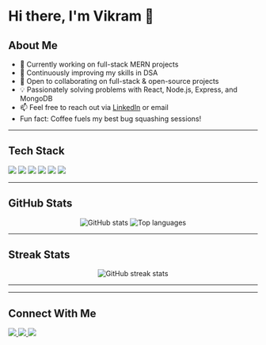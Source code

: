 # Hi there, I'm Vikram 👋

##  About Me
- 🔭 Currently working on full-stack MERN projects
- 🌱 Continuously improving my skills in DSA
- 👯 Open to collaborating on full-stack & open-source projects
- 💡 Passionately solving problems with React, Node.js, Express, and MongoDB
- 📫 Feel free to reach out via [LinkedIn](https://linkedin.com/in/yourusername) or email
-  Fun fact: Coffee fuels my best bug squashing sessions!

---

##  Tech Stack
<p align="left">
  <img src="https://img.shields.io/badge/React-20232A?style=for-the-badge&logo=react&logoColor=61DAFB" />
  <img src="https://img.shields.io/badge/Express.js-404D59?style=for-the-badge" />
  <img src="https://img.shields.io/badge/Node.js-43853D?style=for-the-badge&logo=node.js&logoColor=white" />
  <img src="https://img.shields.io/badge/MongoDB-4EA94B?style=for-the-badge&logo=mongodb&logoColor=white" />
  <img src="https://img.shields.io/badge/JavaScript-323330?style=for-the-badge&logo=javascript&logoColor=F7DF1E" />
  <img src="https://img.shields.io/badge/DSA-Algorithmic Thinking-blue?style=for-the-badge" />
</p>

---

##  GitHub Stats
<p align="center">
  <img src="https://github-readme-stats.vercel.app/api?username=vikramkkrraj&show_icons=true&theme=radical" alt="GitHub stats" />
  <img src="https://github-readme-stats.vercel.app/api/top-langs/?username=vikramkkrraj&layout=compact&theme=radical" alt="Top languages" />
</p>

---

##  Streak Stats
<p align="center">
  <img src="https://github-readme-streak-stats.herokuapp.com/?user=vikramkkrraj&theme=radical" alt="GitHub streak stats" />
</p>

---

---

##  Connect With Me
<p align="left">
  <a href="https://linkedin.com/in/yourusername">
    <img src="https://img.shields.io/badge/LinkedIn-0077B5?style=for-the-badge&logo=linkedin&logoColor=white" />
  </a>
  <a href="vikramkrraj9876@gmail.com">
    <img src="https://img.shields.io/badge/Gmail-D14836?style=for-the-badge&logo=gmail&logoColor=white" />
  </a>
  <a href="https://twitter.com/yourusername">
    <img src="https://img.shields.io/badge/Twitter-1DA1F2?style=for-the-badge&logo=twitter&logoColor=white" />
  </a>
</p>
